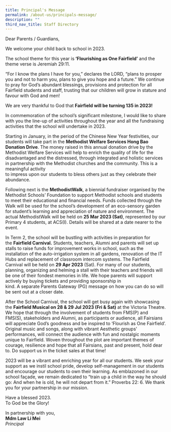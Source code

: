 ```yaml
---
title: Principal's Message
permalink: /about-us/principals-message/
description: ""
third_nav_title: Staff Directory
---
```

<p>Dear Parents / Guardians,</p>
<p>We welcome your child back to school in 2023.</p>
<p>The school theme for this year is<strong>&nbsp;&lsquo;Flourishing as One Fairfield&rsquo;</strong>&nbsp;and the theme verse is Jeremiah 29:11.</p>
<p>&ldquo;For I know the plans I have for you,&rdquo; declares the LORD, &ldquo;plans to prosper you and not to harm you, plans to give you hope and a future.&rdquo; We continue to pray for God&rsquo;s abundant blessings, provisions and protection for all Fairfield students and staff, trusting that our children will grow in stature and favour with God and men!</p>
<p>We are very thankful to God that&nbsp;<strong>Fairfield will be turning 135 in 2023!</strong></p>
<p>In commemoration of the school&rsquo;s significant milestone, I would like to share with you the line-up of activities throughout the year and all the fundraising activities that the school will undertake in 2023.</p>
<p>Starting in January, in the period of the Chinese New Year festivities, our students will take part in the&nbsp;<strong>Methodist Welfare Services Hong Bao Donation Drive</strong>. The money raised in this annual donation drive by the Methodist Welfare Services will help to enrich the quality of life for the disadvantaged and the distressed, through integrated and holistic services in partnership with the Methodist churches and the community. This is a meaningful activity<br />to impress upon our students to bless others just as they celebrate their abundance.</p>
<p>Following next is the&nbsp;<strong>MethodistWalk</strong>, a biennial fundraiser organised by the Methodist Schools&rsquo; Foundation to support Methodist schools and students to meet their educational and financial needs. Funds collected through the Walk will be used for the school&rsquo;s development of an eco-sensory garden for student&rsquo;s learning and appreciation of nature and environment. The actual MethodistWalk will be held on&nbsp;<strong>25 Mar 2023 (Sat)</strong>, represented by our Primary 4 students, at ACS(I). Details will be shared at a date nearer to the event.</p>
<p>In Term 2, the school will be bustling with activities in preparation for the&nbsp;<strong>Fairfield Carnival.</strong>&nbsp;Students, teachers, Alumni and parents will set up stalls to raise funds for improvement works in school, such as the installation of the auto-irrigation system in all gardens, renovation of the IT Hubs and replacement of classroom intercom systems. The Fairfield Carnival will be held on&nbsp;<strong>29 Apr 2023</strong>&nbsp;(Sat). For many of our students, planning, organizing and helming a stall with their teachers and friends will be one of their fondest memories in life. We hope parents will support actively by buying tickets and providing sponsorship in<br />kind. A separate Parents Gateway (PG) message on how you can do so will be sent out at a closer date.</p>
<p>After the School Carnival, the school will get busy again with showcasing the&nbsp;<strong>Fairfield Musical on 28 &amp; 29 Jul 2023 (Fri &amp; Sat)</strong>&nbsp;at the Victoria Theatre. We hope that through the involvement of students from FMS(P) and FMS(S), stakeholders and Alumni, as participants or audience, all Fairsians will appreciate God&rsquo;s goodness and be inspired to &lsquo;Flourish as One Fairfield&rsquo;. Original music and songs, along with vibrant Aesthetic groups' performances, will connect the audience with fun and nostalgic moments unique to Fairfield. Woven throughout the plot are important themes of courage, resilience and hope that all Fairsians, past and present, hold dear to. Do support us in the ticket sales at that time!</p>
<p>2023 will be a vibrant and enriching year for all our students. We seek your support as we instil school pride, develop self-management in our students and encourage our students to own their learning. As emblazoned in our school fa&ccedil;ade, we remain dedicated to &ldquo;train up a child in the way he should go: And when he is old, he will not depart from it.&rdquo; Proverbs 22: 6. We thank you for your partnership in our mission.</p>
<p>Have a blessed 2023.<br>To God be the Glory!</p>
<p>In partnership with you,<br /><strong>Mdm Law Li Mei<br /></strong><em>Principal</em></p>